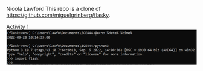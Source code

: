Nicola Lawford
This repo is a clone of https://github.com/miguelgrinberg/flasky.

Activity 1
![Alt text](/images/Activity1.png)